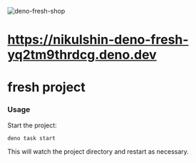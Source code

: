 ![deno-fresh-shop](https://img.hhcdn.ru/photo/758674260.png?t=1737656010&h=ueCWjx7o0H9wAk40Q1XhAw)
# https://nikulshin-deno-fresh-yq2tm9thrdcg.deno.dev

# fresh project

### Usage

Start the project:

```
deno task start
```

This will watch the project directory and restart as necessary.
